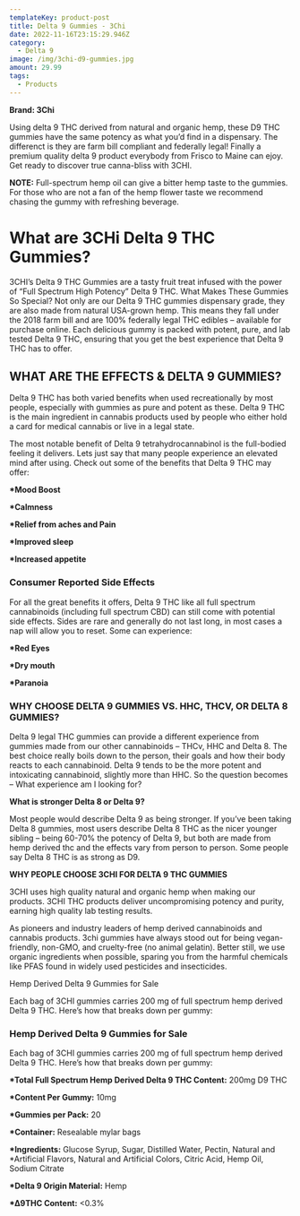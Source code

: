 ```yaml
---
templateKey: product-post
title: Delta 9 Gummies - 3Chi
date: 2022-11-16T23:15:29.946Z
category:
  - Delta 9
image: /img/3chi-d9-gummies.jpg
amount: 29.99
tags:
  - Products
---
```

**Brand: 3Chi**

Using delta 9 THC derived from natural and organic hemp, these D9 THC gummies have the same potency as what you’d find in a dispensary.  The differenct is they are farm bill compliant and federally legal! Finally a premium quality delta 9 product everybody from Frisco to Maine can ejoy. Get ready to discover true canna-bliss with 3CHI.

**NOTE:** Full-spectrum hemp oil can give a bitter hemp taste to the gummies. For those who are not a fan of the hemp flower taste we recommend chasing the gummy with  refreshing beverage.

# **What are 3CHi Delta 9 THC Gummies?**

3CHI’s Delta 9 THC Gummies are a tasty fruit treat infused with the power of “Full Spectrum High Potency” Delta 9 THC. What Makes These Gummies So Special? Not only are our Delta 9 THC gummies dispensary grade, they are also made from natural USA-grown hemp. This means they fall under the 2018 farm bill and are 100% federally legal THC edibles – available for purchase online. Each delicious gummy is packed with potent, pure, and lab tested Delta 9 THC, ensuring that you get the best experience that Delta 9 THC has to offer.

## **WHAT ARE THE EFFECTS & DELTA 9 GUMMIES?**

Delta 9 THC has both varied benefits when used recreationally by most people, especially with gummies as pure and potent as these. Delta 9 THC is the main ingredient in cannabis products used by people who either hold a card for medical cannabis or live in a legal  state.

The most notable benefit of Delta 9 tetrahydrocannabinol is the full-bodied feeling it delivers. Lets just say that many people experience an elevated mind after using. Check out some of the benefits that Delta 9 THC may offer:

**\*Mood Boost**

**\*Calmness**

**\*Relief from aches and Pain**

**\*Improved sleep**

**\*Increased appetite**

### Consumer Reported Side Effects

For all the great benefits it offers, Delta 9 THC like all full spectrum cannabinoids (including full spectrum CBD) can still come with potential side effects. Sides are rare and generally do not last long, in most cases a nap will allow you to reset.  Some can experience:

**\*Red Eyes**

**\*Dry mouth**

**\*Paranoia**

### WHY CHOOSE DELTA 9 GUMMIES VS. HHC, THCV, OR DELTA 8 GUMMIES?

Delta 9 legal THC gummies can provide a different experience from gummies made from our other cannabinoids –  THCv, HHC and Delta 8. The best choice really boils down to the person, their goals and how their body reacts to each cannabinoid. Delta 9 tends to be the more potent and intoxicating cannabinoid, slightly more than HHC. So the question becomes – What experience am I looking for?

**What is stronger Delta 8 or Delta 9?**

Most people would describe Delta 9 as being stronger. If you’ve been taking Delta 8 gummies, most users describe Delta 8 THC as the nicer younger sibling – being 60-70% the potency of Delta 9, but both are made from hemp derived thc and the effects vary from person to person.  Some people say Delta 8 THC is as strong as D9. 

**WHY PEOPLE CHOOSE 3CHI FOR DELTA 9 THC GUMMIES**

3CHI uses high quality natural and organic hemp when making our products.  3CHI THC products deliver uncompromising potency and purity, earning high quality lab testing results. 

As pioneers and industry leaders of hemp derived cannabinoids and cannabis products. 3chi gummies have always stood out for being vegan-friendly, non-GMO, and cruelty-free (no animal gelatin). Better still, we use organic ingredients when possible, sparing you from the harmful chemicals like PFAS found in widely used pesticides and insecticides.

Hemp Derived Delta 9 Gummies for Sale

Each bag of 3CHI gummies carries 200 mg of full spectrum hemp derived Delta 9 THC. Here’s how that breaks down per gummy:

### Hemp Derived Delta 9 Gummies for Sale

Each bag of 3CHI gummies carries 200 mg of full spectrum hemp derived Delta 9 THC. Here’s how that breaks down per gummy:

**\*Total Full Spectrum Hemp Derived Delta 9 THC Content:** 200mg D9 THC

 **\*Content Per Gummy:** 10mg

**\*Gummies per Pack:** 20

**\*Container:** Resealable mylar bags

**\*Ingredients:** Glucose Syrup, Sugar, Distilled Water, Pectin, Natural and *Artificial Flavors, Natural and Artificial Colors, Citric Acid, Hemp Oil, Sodium Citrate

**\*Delta 9 Origin Material:** Hemp

**\*∆9THC Content:** <0.3%